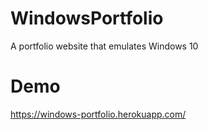 # WindowsPortfolio
A portfolio website that emulates Windows 10

# Demo
https://windows-portfolio.herokuapp.com/

